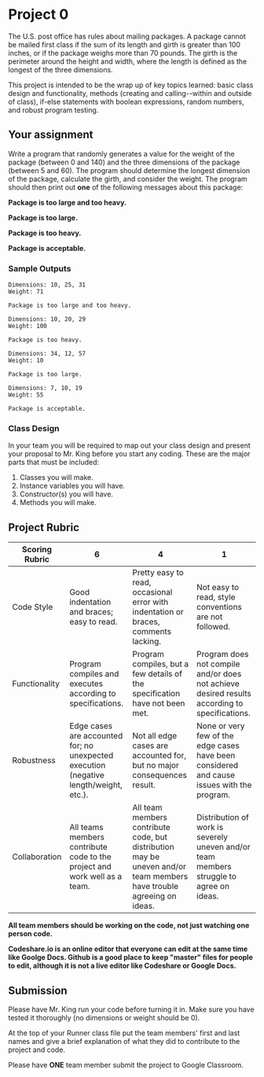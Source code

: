 # Project 0

The U.S. post office has rules about mailing packages. A package cannot be mailed first class if the sum of its length and girth is greater than 100 inches, or if the package weighs more than 70 pounds. The girth is the perimeter around the height and width, where the length is defined as the longest of the three dimensions.

This project is intended to be the wrap up of key topics learned: basic class design and functionality, methods (creating and calling--within and outside of class), if-else statements with boolean expressions, random numbers, and robust program testing.

## Your assignment

Write a program that randomly generates a value for the weight of the package (between 0 and 140) and the three dimensions of the package (between 5 and 60). The program should determine the longest dimension of the package, calculate the girth, and consider the weight. The program should then print out **one** of the following messages about this package:

**Package is too large and too heavy.**

**Package is too large.**

**Package is too heavy.**

**Package is acceptable.**

### Sample Outputs

```
Dimensions: 10, 25, 31
Weight: 71

Package is too large and too heavy.
```

```
Dimensions: 10, 20, 29
Weight: 100

Package is too heavy.
```

```
Dimensions: 34, 12, 57
Weight: 10

Package is too large.
```

```
Dimensions: 7, 10, 19
Weight: 55

Package is acceptable.
```

### Class Design

In your team you will be required to map out your class design and present your proposal to Mr. King before you start any coding. These are the major parts that must be included:

1. Classes you will make.
2. Instance variables you will have.
3. Constructor(s) you will have.
4. Methods you will make.

## Project Rubric

| Scoring Rubric | 6                                          | 4         | 1       |
| -------------- |------------------------------------------- | --------- |-------- |
| Code Style     | Good indentation and braces; easy to read. | Pretty easy to read, occasional error with indentation or braces, comments lacking. | Not easy to read, style conventions are not followed. |
| Functionality  | Program compiles and executes according to specifications. | Program compiles, but a few details of the specification have not been met. | Program does not compile and/or does not achieve desired results according to specifications. |
| Robustness     | Edge cases are accounted for; no unexpected execution (negative length/weight, etc.). | Not all edge cases are accounted for, but no major consequences result. | None or very few of the edge cases have been considered and cause issues with the program. |
| Collaboration  | All teams members contribute code to the project and work well as a team. | All team members contribute code, but distribution may be uneven and/or team members have trouble agreeing on ideas. | Distribution of work is severely uneven and/or team members struggle to agree on ideas. |

**All team members should be working on the code, not just watching one person code.**

**Codeshare.io is an online editor that everyone can edit at the same time like Goolge Docs. Github is a good place to keep "master" files for people to edit, although it is not a live editor like Codeshare or Google Docs.**

## Submission

Please have Mr. King run your code before turning it in. Make sure you have tested it thoroughly (no dimensions or weight should be 0).

At the top of your Runner class file put the team members' first and last names and give a brief explanation of what they did to contribute to the project and code.

Please have **ONE** team member submit the project to Google Classroom.

